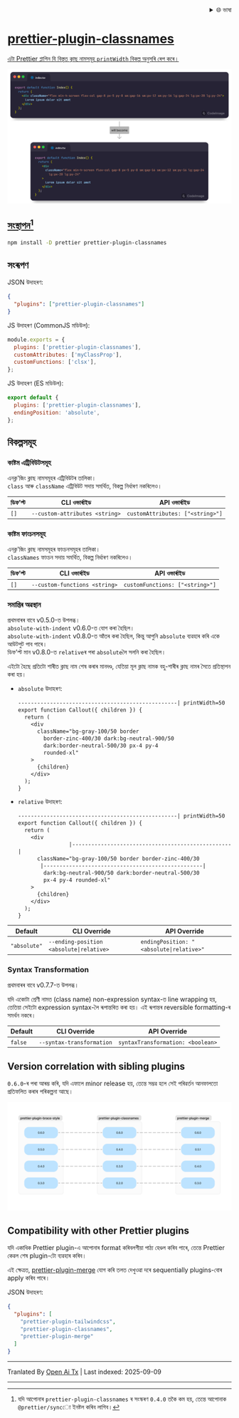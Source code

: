 
<div align="right">
  <details>
    <summary >🌐 ভাষা</summary>
    <div>
      <div align="center">
        <a href="https://openaitx.github.io/view.html?user=ony3000&project=prettier-plugin-classnames&lang=en">English</a>
        | <a href="https://openaitx.github.io/view.html?user=ony3000&project=prettier-plugin-classnames&lang=zh-CN">简体中文</a>
        | <a href="https://openaitx.github.io/view.html?user=ony3000&project=prettier-plugin-classnames&lang=zh-TW">繁體中文</a>
        | <a href="https://openaitx.github.io/view.html?user=ony3000&project=prettier-plugin-classnames&lang=ja">日本語</a>
        | <a href="https://openaitx.github.io/view.html?user=ony3000&project=prettier-plugin-classnames&lang=ko">한국어</a>
        | <a href="https://openaitx.github.io/view.html?user=ony3000&project=prettier-plugin-classnames&lang=hi">হিন্দী</a>
        | <a href="https://openaitx.github.io/view.html?user=ony3000&project=prettier-plugin-classnames&lang=th">থাই</a>
        | <a href="https://openaitx.github.io/view.html?user=ony3000&project=prettier-plugin-classnames&lang=fr">ফ্ৰান্সে</a>
        | <a href="https://openaitx.github.io/view.html?user=ony3000&project=prettier-plugin-classnames&lang=de">জাৰ্মান</a>
        | <a href="https://openaitx.github.io/view.html?user=ony3000&project=prettier-plugin-classnames&lang=es">স্পেনীয়</a>
        | <a href="https://openaitx.github.io/view.html?user=ony3000&project=prettier-plugin-classnames&lang=it">ইটালিয়ান</a>
        | <a href="https://openaitx.github.io/view.html?user=ony3000&project=prettier-plugin-classnames&lang=ru">ৰাছিয়ান</a>
        | <a href="https://openaitx.github.io/view.html?user=ony3000&project=prettier-plugin-classnames&lang=pt">পৰ্তুগীজ</a>
        | <a href="https://openaitx.github.io/view.html?user=ony3000&project=prettier-plugin-classnames&lang=nl">ডাচ</a>
        | <a href="https://openaitx.github.io/view.html?user=ony3000&project=prettier-plugin-classnames&lang=pl">পোলিশ</a>
        | <a href="https://openaitx.github.io/view.html?user=ony3000&project=prettier-plugin-classnames&lang=ar">আরবী</a>
        | <a href="https://openaitx.github.io/view.html?user=ony3000&project=prettier-plugin-classnames&lang=fa">ফাৰ্চী</a>
        | <a href="https://openaitx.github.io/view.html?user=ony3000&project=prettier-plugin-classnames&lang=tr">টাৰ্কিশ</a>
        | <a href="https://openaitx.github.io/view.html?user=ony3000&project=prettier-plugin-classnames&lang=vi">ভিয়েটনামী</a>
        | <a href="https://openaitx.github.io/view.html?user=ony3000&project=prettier-plugin-classnames&lang=id">ইন্দোনেছিয়ান</a>
        | <a href="https://openaitx.github.io/view.html?user=ony3000&project=prettier-plugin-classnames&lang=as">অসমীয়া</
      </div>
    </div>
  </details>
</div>

# prettier-plugin-classnames

এটা Prettier প্লাগিন যি বিস্তৃত ক্লাছ নামসমূহ `printWidth` বিকল্প অনুসৰি ৰেপ কৰে।

![এই প্লাগিনৰ এটা ব্যৱহাৰৰ উদাহৰণ।](https://raw.githubusercontent.com/ony3000/prettier-plugin-classnames/master/.github/banner.png)

## সংস্থাপন[^1]

```sh
npm install -D prettier prettier-plugin-classnames
```

[^1]: যদি আপোনাৰ `prettier-plugin-classnames` ৰ সংস্কৰণ `0.4.0` তকৈ কম হয়, তেন্তে আপোনাক `@prettier/sync`ো ইনষ্টল কৰিব লাগিব।

## সংৰূপণ

JSON উদাহৰণ:

```json
{
  "plugins": ["prettier-plugin-classnames"]
}
```

JS উদাহৰণ (CommonJS মডিউল):

```javascript
module.exports = {
  plugins: ['prettier-plugin-classnames'],
  customAttributes: ['myClassProp'],
  customFunctions: ['clsx'],
};
```

JS উদাহৰণ (ES মডিউল):

```javascript
export default {
  plugins: ['prettier-plugin-classnames'],
  endingPosition: 'absolute',
};
```

## বিকল্পসমূহ

### কাষ্টম এট্ৰিবিউটসমূহ

এনক্ল'জিং ক্লাছ নামসমূহৰ এট্ৰিবিউটৰ তালিকা।<br>
`class` আৰু `className` এট্ৰিবিউট সদায় সমৰ্থিত, বিকল্প নিৰ্ধাৰণ নকৰিলেও।

<!-- prettier-ignore -->
ডিফ'ল্ট | CLI&nbsp;ওভাৰ্ৰাইড | API&nbsp;ওভাৰ্ৰাইড
--- | --- | ---
`[]` | `--custom-attributes <string>` | `customAttributes: ["<string>"]`

### কাষ্টম ফাংচনসমূহ

এনক্ল'জিং ক্লাছ নামসমূহৰ ফাংচনসমূহৰ তালিকা।<br>
`classNames` ফাংচন সদায় সমৰ্থিত, বিকল্প নিৰ্ধাৰণ নকৰিলেও।

<!-- prettier-ignore -->
ডিফ'ল্ট | CLI&nbsp;ওভাৰ্ৰাইড | API&nbsp;ওভাৰ্ৰাইড
--- | --- | ---
`[]` | `--custom-functions <string>` | `customFunctions: ["<string>"]`

### সমাপ্তিৰ অৱস্থান

প্ৰথমবাৰৰ বাবে v0.5.0-ত উপলব্ধ।<br>
`absolute-with-indent` v0.6.0-ত যোগ কৰা হৈছিল।<br>
`absolute-with-indent` v0.8.0-ত আঁতৰ কৰা হৈছিল, কিন্তু আপুনি `absolute` ব্যৱহাৰ কৰি একে আউটপুট পাব পাৰে।<br>
ডিফ'ল্ট মান v0.8.0-ত `relative`ৰ পৰা `absolute`লৈ সলনি কৰা হৈছিল।

এইটো হৈছে প্ৰতিটো শাৰীত ক্লাছ নাম শেষ কৰাৰ মানদণ্ড, যেতিয়া মূল ক্লাছ নামক বহু-শাৰীৰ ক্লাছ নামৰ সৈতে প্ৰতিস্থাপন কৰা হয়।

- `absolute` উদাহৰণ:

  ```
  --------------------------------------------------| printWidth=50
  export function Callout({ children }) {
    return (
      <div
        className="bg-gray-100/50 border
          border-zinc-400/30 dark:bg-neutral-900/50
          dark:border-neutral-500/30 px-4 py-4
          rounded-xl"
      >
        {children}
      </div>
    );
  }
  ```

- `relative` উদাহৰণ:

  ```
  --------------------------------------------------| printWidth=50
  export function Callout({ children }) {
    return (
      <div
                  |--------------------------------------------------|
        className="bg-gray-100/50 border border-zinc-400/30
         |--------------------------------------------------|
          dark:bg-neutral-900/50 dark:border-neutral-500/30
          px-4 py-4 rounded-xl"
      >
        {children}
      </div>
    );
  }
  ```

<!-- prettier-ignore -->
Default | CLI&nbsp;Override | API&nbsp;Override
--- | --- | ---
`"absolute"` | `--ending-position <absolute\|relative>` | `endingPosition: "<absolute\|relative>"`

### Syntax Transformation

প্ৰথমবাৰৰ বাবে v0.7.7-ত উপলব্ধ।

যদি একোটা শ্ৰেণী নামত (class name) non-expression syntax-ত line wrapping হয়, তেতিয়া সেইটো expression syntax-লৈ ৰূপান্তৰিত কৰা হয়। এই ৰূপান্তৰ reversible formatting-ৰ সমৰ্থন নকৰে।

<!-- prettier-ignore -->
Default | CLI&nbsp;Override | API&nbsp;Override
--- | --- | ---
`false` | `--syntax-transformation` | `syntaxTransformation: <boolean>`

## Version correlation with sibling plugins

`0.6.0`-ৰ পৰা আৰম্ভ কৰি, যদি এফালে minor release হয়, তেন্তে সম্ভৱ হলে সেই পৰিৱর্তন আনফালতো প্ৰতিফলিত কৰাৰ পৰিকল্পনা আছে।

![Version correlation.](https://raw.githubusercontent.com/ony3000/prettier-plugin-classnames/master/.github/correlation.png)

## Compatibility with other Prettier plugins

যদি একাধিক Prettier plugin-এ আপোনাৰ format কৰিবলগীয়া পাঠ্য হেণ্ডল কৰিব পাৰে, তেন্তে Prettier কেৱল শেষ plugin-টো ব্যৱহাৰ কৰিব।

এই ক্ষেত্ৰত, [prettier-plugin-merge](https://github.com/ony3000/prettier-plugin-merge) যোগ কৰি তলত দেখুওৱা দৰে sequentially plugins-বোৰ apply কৰিব পাৰে।

JSON উদাহৰণ:

<!-- prettier-ignore -->
```json
{
  "plugins": [
    "prettier-plugin-tailwindcss",
    "prettier-plugin-classnames",
    "prettier-plugin-merge"
  ]
}
```



---


Tranlated By [Open Ai Tx](https://github.com/OpenAiTx/OpenAiTx) | Last indexed: 2025-09-09


---